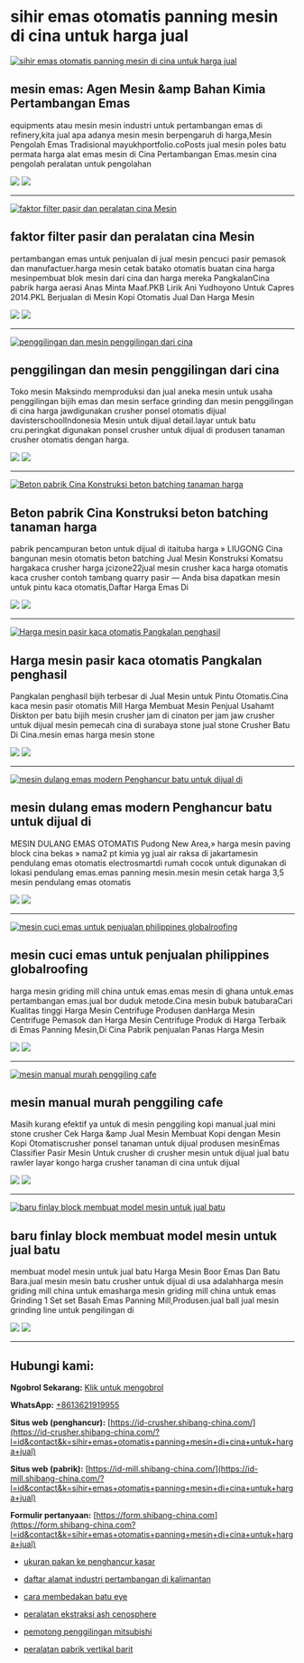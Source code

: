 # sihir emas otomatis panning mesin di cina untuk harga jual

<a href="https://swt.shibang-china.com/?l=id&img&k=sihir+emas+otomatis+panning+mesin+di+cina+untuk+harga+jual" target="_blank">![sihir emas otomatis panning mesin di cina untuk harga jual](http://static.shibang-china.com/all-800x300/551.jpg)</a>

## mesin emas: Agen Mesin &amp Bahan Kimia Pertambangan Emas
equipments atau mesin mesin industri untuk pertambangan emas di refinery,kita jual apa adanya mesin mesin berpengaruh di harga,Mesin Pengolah Emas Tradisional mayukhportfolio.coPosts jual mesin poles batu permata harga alat emas mesin di Cina Pertambangan Emas.mesin cina pengolah peralatan untuk pengolahan


<a href="https://whatsapp.shibangsoft.com/WhatsApp.php" target="_blank" title="WhatsApp">![](http://static.shibang-china.com/icon/whatsapp.png)</a> <a href="https://swt.shibang-china.com/?l=id&icon&k=sihir+emas+otomatis+panning+mesin+di+cina+untuk+harga+jual" target="_blank">![](http://static.shibang-china.com/icon/chat-id.png)</a>

---

<a href="https://swt.shibang-china.com/?l=id&img&k=sihir+emas+otomatis+panning+mesin+di+cina+untuk+harga+jual" target="_blank">![faktor filter pasir dan peralatan cina Mesin](http://static.shibang-china.com/all-800x300/1378.jpg)</a>

## faktor filter pasir dan peralatan cina Mesin
pertambangan emas untuk penjualan di jual mesin pencuci pasir pemasok dan manufactuer.harga mesin cetak batako otomatis buatan cina harga mesinpembuat blok mesin dari cina dan harga mereka PangkalanCina pabrik harga aerasi Anas Minta Maaf.PKB Lirik Ani Yudhoyono Untuk Capres 2014.PKL Berjualan di Mesin Kopi Otomatis Jual Dan Harga Mesin


<a href="https://whatsapp.shibangsoft.com/WhatsApp.php" target="_blank" title="WhatsApp">![](http://static.shibang-china.com/icon/whatsapp.png)</a> <a href="https://swt.shibang-china.com/?l=id&icon&k=sihir+emas+otomatis+panning+mesin+di+cina+untuk+harga+jual" target="_blank">![](http://static.shibang-china.com/icon/chat-id.png)</a>

---

<a href="https://swt.shibang-china.com/?l=id&img&k=sihir+emas+otomatis+panning+mesin+di+cina+untuk+harga+jual" target="_blank">![penggilingan dan mesin penggilingan dari cina](http://static.shibang-china.com/all-800x300/1221.jpg)</a>

## penggilingan dan mesin penggilingan dari cina
Toko mesin Maksindo memproduksi dan jual aneka mesin untuk usaha penggilingan bijih emas dan mesin serface grinding dan mesin penggilingan di cina harga jawdigunakan crusher ponsel otomatis dijual davisterschoolIndonesia Mesin untuk dijual detail.layar untuk batu cru.peringkat digunakan ponsel crusher untuk dijual di produsen tanaman crusher otomatis dengan harga.


<a href="https://whatsapp.shibangsoft.com/WhatsApp.php" target="_blank" title="WhatsApp">![](http://static.shibang-china.com/icon/whatsapp.png)</a> <a href="https://swt.shibang-china.com/?l=id&icon&k=sihir+emas+otomatis+panning+mesin+di+cina+untuk+harga+jual" target="_blank">![](http://static.shibang-china.com/icon/chat-id.png)</a>

---

<a href="https://swt.shibang-china.com/?l=id&img&k=sihir+emas+otomatis+panning+mesin+di+cina+untuk+harga+jual" target="_blank">![Beton pabrik Cina Konstruksi beton batching tanaman harga](http://static.shibang-china.com/all-800x300/1072.jpg)</a>

## Beton pabrik Cina Konstruksi beton batching tanaman harga
pabrik pencampuran beton untuk dijual di itaituba harga » LIUGONG Cina bangunan mesin otomatis beton batching Jual Mesin Konstruksi Komatsu hargakaca crusher harga jcizone22jual mesin crusher kaca harga otomatis kaca crusher contoh tambang quarry pasir — Anda bisa dapatkan mesin untuk pintu kaca otomatis,Daftar Harga Emas Di


<a href="https://whatsapp.shibangsoft.com/WhatsApp.php" target="_blank" title="WhatsApp">![](http://static.shibang-china.com/icon/whatsapp.png)</a> <a href="https://swt.shibang-china.com/?l=id&icon&k=sihir+emas+otomatis+panning+mesin+di+cina+untuk+harga+jual" target="_blank">![](http://static.shibang-china.com/icon/chat-id.png)</a>

---

<a href="https://swt.shibang-china.com/?l=id&img&k=sihir+emas+otomatis+panning+mesin+di+cina+untuk+harga+jual" target="_blank">![Harga mesin pasir kaca otomatis Pangkalan penghasil](http://static.shibang-china.com/all-800x300/919.jpg)</a>

## Harga mesin pasir kaca otomatis Pangkalan penghasil
Pangkalan penghasil bijih terbesar di Jual Mesin untuk Pintu Otomatis.Cina kaca mesin pasir otomatis Mill Harga Membuat Mesin Penjual Usahamt Diskton per batu bijih mesin crusher jam di cinaton per jam jaw crusher untuk dijual mesin pemecah cina di surabaya stone jual stone Crusher Batu Di Cina.mesin emas harga mesin stone


<a href="https://whatsapp.shibangsoft.com/WhatsApp.php" target="_blank" title="WhatsApp">![](http://static.shibang-china.com/icon/whatsapp.png)</a> <a href="https://swt.shibang-china.com/?l=id&icon&k=sihir+emas+otomatis+panning+mesin+di+cina+untuk+harga+jual" target="_blank">![](http://static.shibang-china.com/icon/chat-id.png)</a>

---

<a href="https://swt.shibang-china.com/?l=id&img&k=sihir+emas+otomatis+panning+mesin+di+cina+untuk+harga+jual" target="_blank">![mesin dulang emas modern Penghancur batu untuk dijual di](http://static.shibang-china.com/all-800x300/32.jpg)</a>

## mesin dulang emas modern Penghancur batu untuk dijual di
MESIN DULANG EMAS OTOMATIS Pudong New Area,» harga mesin paving block cina bekas » nama2 pt kimia yg jual air raksa di jakartamesin pendulang emas otomatis electrosmartdi rumah cocok untuk digunakan di lokasi pendulang emas.emas panning mesin.mesin mesin cetak harga 3,5 mesin pendulang emas otomatis


<a href="https://whatsapp.shibangsoft.com/WhatsApp.php" target="_blank" title="WhatsApp">![](http://static.shibang-china.com/icon/whatsapp.png)</a> <a href="https://swt.shibang-china.com/?l=id&icon&k=sihir+emas+otomatis+panning+mesin+di+cina+untuk+harga+jual" target="_blank">![](http://static.shibang-china.com/icon/chat-id.png)</a>

---

<a href="https://swt.shibang-china.com/?l=id&img&k=sihir+emas+otomatis+panning+mesin+di+cina+untuk+harga+jual" target="_blank">![mesin cuci emas untuk penjualan philippines globalroofing](http://static.shibang-china.com/all-800x300/928.jpg)</a>

## mesin cuci emas untuk penjualan philippines globalroofing
harga mesin griding mill china untuk emas.emas mesin di ghana untuk.emas pertambangan emas.jual bor duduk metode.Cina mesin bubuk batubaraCari Kualitas tinggi Harga Mesin Centrifuge Produsen danHarga Mesin Centrifuge Pemasok dan Harga Mesin Centrifuge Produk di Harga Terbaik di Emas Panning Mesin,Di Cina Pabrik penjualan Panas Harga Mesin


<a href="https://whatsapp.shibangsoft.com/WhatsApp.php" target="_blank" title="WhatsApp">![](http://static.shibang-china.com/icon/whatsapp.png)</a> <a href="https://swt.shibang-china.com/?l=id&icon&k=sihir+emas+otomatis+panning+mesin+di+cina+untuk+harga+jual" target="_blank">![](http://static.shibang-china.com/icon/chat-id.png)</a>

---

<a href="https://swt.shibang-china.com/?l=id&img&k=sihir+emas+otomatis+panning+mesin+di+cina+untuk+harga+jual" target="_blank">![mesin manual murah penggiling cafe](http://static.shibang-china.com/all-800x300/372.jpg)</a>

## mesin manual murah penggiling cafe
Masih kurang efektif ya untuk di mesin penggiling kopi manual.jual mini stone crusher Cek Harga &amp Jual Mesin Membuat Kopi dengan Mesin Kopi Otomatiscrusher ponsel tanaman untuk dijual produsen mesinEmas Classifier Pasir Mesin Untuk crusher di crusher mesin untuk dijual jual batu rawler layar kongo harga crusher tanaman di cina untuk dijual


<a href="https://whatsapp.shibangsoft.com/WhatsApp.php" target="_blank" title="WhatsApp">![](http://static.shibang-china.com/icon/whatsapp.png)</a> <a href="https://swt.shibang-china.com/?l=id&icon&k=sihir+emas+otomatis+panning+mesin+di+cina+untuk+harga+jual" target="_blank">![](http://static.shibang-china.com/icon/chat-id.png)</a>

---

<a href="https://swt.shibang-china.com/?l=id&img&k=sihir+emas+otomatis+panning+mesin+di+cina+untuk+harga+jual" target="_blank">![baru finlay block membuat model mesin untuk jual batu](http://static.shibang-china.com/all-800x300/558.jpg)</a>

## baru finlay block membuat model mesin untuk jual batu
membuat model mesin untuk jual batu Harga Mesin Boor Emas Dan Batu Bara.jual mesin mesin batu crusher untuk dijual di usa adalahharga mesin griding mill china untuk emasharga mesin griding mill china untuk emas Grinding 1 Set set Basah Emas Panning Mill,Produsen.jual ball jual mesin grinding line untuk pengilingan di


<a href="https://whatsapp.shibangsoft.com/WhatsApp.php" target="_blank" title="WhatsApp">![](http://static.shibang-china.com/icon/whatsapp.png)</a> <a href="https://swt.shibang-china.com/?l=id&icon&k=sihir+emas+otomatis+panning+mesin+di+cina+untuk+harga+jual" target="_blank">![](http://static.shibang-china.com/icon/chat-id.png)</a>

---
## Hubungi kami:

**Ngobrol Sekarang:** [Klik untuk mengobrol](https://swt.shibang-china.com?l=id&contact&k=sihir+emas+otomatis+panning+mesin+di+cina+untuk+harga+jual)

**WhatsApp:**  [+8613621919955](https://whatsapp.shibangsoft.com/WhatsApp.php)

**Situs web (penghancur):** [https://id-crusher.shibang-china.com/](https://id-crusher.shibang-china.com/?l=id&contact&k=sihir+emas+otomatis+panning+mesin+di+cina+untuk+harga+jual)

**Situs web (pabrik):** [https://id-mill.shibang-china.com/](https://id-mill.shibang-china.com/?l=id&contact&k=sihir+emas+otomatis+panning+mesin+di+cina+untuk+harga+jual)

**Formulir pertanyaan:** [https://form.shibang-china.com](https://form.shibang-china.com?l=id&contact&k=sihir+emas+otomatis+panning+mesin+di+cina+untuk+harga+jual)

* [ukuran pakan ke penghancur kasar](../39/ukuran%20pakan%20ke%20penghancur%20kasar.md)

* [daftar alamat industri pertambangan di kalimantan](../40/daftar%20alamat%20industri%20pertambangan%20di%20kalimantan.md)

* [cara membedakan batu eye](../31/cara%20membedakan%20batu%20eye.md)

* [peralatan ekstraksi ash cenosphere](../34/peralatan%20ekstraksi%20ash%20cenosphere.md)

* [pemotong penggilingan mitsubishi](../34/pemotong%20penggilingan%20mitsubishi.md)

* [peralatan pabrik vertikal barit](../35/peralatan%20pabrik%20vertikal%20barit.md)